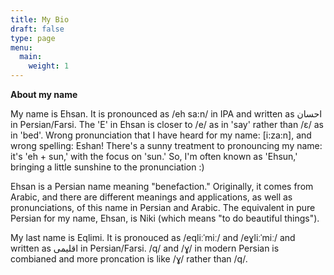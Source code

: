```yaml
---
title: My Bio
draft: false
type: page
menu:
  main:
    weight: 1
---
```

**About my name**

My name is Ehsan. It is pronounced as /eh sa:n/ in IPA and written as احسان in Persian/Farsi. The 'E' in Ehsan is closer to /e/ as in 'say' rather than /ɛ/ as in 'bed'. Wrong pronunciation that I have heard for my name: [i:za:n], and wrong spelling: Eshan! There's a sunny treatment to pronouncing my name: it's 'eh + sun,' with the focus on 'sun.' So, I'm often known as 'Ehsun,' bringing a little sunshine to the pronunciation :)

Ehsan is a Persian name meaning "benefaction." Originally, it comes from Arabic, and there are different meanings and applications, as well as pronunciations, of this name in Persian and Arabic. The equivalent in pure Persian for my name, Ehsan, is Niki (which means "to do beautiful things"). 

My last name is Eqlimi. It is pronouced as /eqliːˈmiː/ and /eɣliːˈmiː/ and written as اقلیمی in Persian/Farsi. /q/ and /ɣ/ in modern Persian is combianed and more proncation is like /ɣ/ rather than /q/. 



